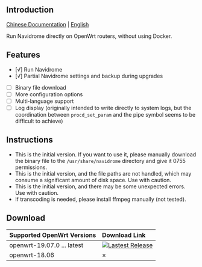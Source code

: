 ## Introduction

[Chinese Documentation](README.md) | [English](README_en.md)

Run Navidrome directly on OpenWrt routers, without using Docker.

## Features

- [√] Run Navidrome
- [√] Partial Navidrome settings and backup during upgrades
- [ ] Binary file download
- [ ] More configuration options
- [ ] Multi-language support
- [ ] Log display (originally intended to write directly to system logs, but the coordination between `procd_set_param` and the pipe symbol seems to be difficult to achieve)

## Instructions

- This is the initial version. If you want to use it, please manually download the binary file to the `/usr/share/navidrome` directory and give it 0755 permissions.
- This is the initial version, and the file paths are not handled, which may consume a significant amount of disk space. Use with caution.
- This is the initial version, and there may be some unexpected errors. Use with caution.
- If transcoding is needed, please install ffmpeg manually (not tested).

## Download

| Supported OpenWrt Versions | Download Link |
| :-------- | :----- |
| openwrt-19.07.0 ... latest | [![Lastest Release](https://img.shields.io/github/release/tty228/luci-app-navidrome.svg?style=flat)](https://github.com/tty228/luci-app-navidrome/releases)
| openwrt-18.06 | ×

